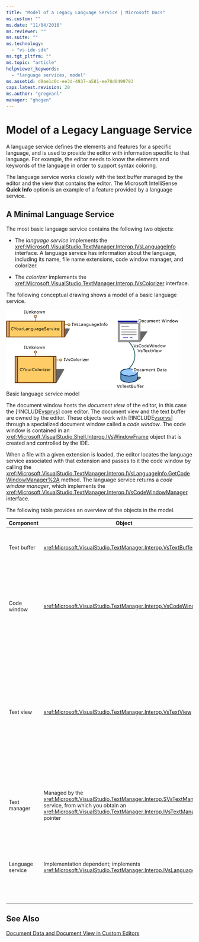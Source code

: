 ```yaml
---
title: "Model of a Legacy Language Service | Microsoft Docs"
ms.custom: ""
ms.date: "11/04/2016"
ms.reviewer: ""
ms.suite: ""
ms.technology: 
  - "vs-ide-sdk"
ms.tgt_pltfrm: ""
ms.topic: "article"
helpviewer_keywords: 
  - "language services, model"
ms.assetid: d8ae1c0c-ee3d-4937-a581-ee78d0499793
caps.latest.revision: 20
ms.author: "gregvanl"
manager: "ghogen"
---
```

# Model of a Legacy Language Service
A language service defines the elements and features for a specific language, and is used to provide the editor with information specific to that language. For example, the editor needs to know the elements and keywords of the language in order to support syntax coloring.  
  
 The language service works closely with the text buffer managed by the editor and the view that contains the editor. The Microsoft IntelliSense **Quick Info** option is an example of a feature provided by a language service.  
  
## A Minimal Language Service  
 The most basic language service contains the following two objects:  
  
-   The *language service* implements the <xref:Microsoft.VisualStudio.TextManager.Interop.IVsLanguageInfo> interface. A language service has information about the language, including its name, file name extensions, code window manager, and colorizer.  
  
-   The *colorizer* implements the <xref:Microsoft.VisualStudio.TextManager.Interop.IVsColorizer> interface.  
  
 The following conceptual drawing shows a model of a basic language service.  
  
 ![Language Service Model graphic](../../extensibility/media/vslanguageservicemodel.gif "vsLanguageServiceModel")  
Basic language service model  
  
 The document window hosts the *document view* of the editor, in this case the [!INCLUDE[vsprvs](../../code-quality/includes/vsprvs_md.md)] core editor. The document view and the text buffer are owned by the editor. These objects work with [!INCLUDE[vsprvs](../../code-quality/includes/vsprvs_md.md)] through a specialized document window called a *code window*. The code window is contained in an <xref:Microsoft.VisualStudio.Shell.Interop.IVsWindowFrame> object that is created and controlled by the IDE.  
  
 When a file with a given extension is loaded, the editor locates the language service associated with that extension and passes to it the code window by calling the <xref:Microsoft.VisualStudio.TextManager.Interop.IVsLanguageInfo.GetCodeWindowManager%2A> method. The language service returns a *code window manager*, which implements the <xref:Microsoft.VisualStudio.TextManager.Interop.IVsCodeWindowManager> interface.  
  
 The following table provides an overview of the objects in the model.  
  
|Component|Object|Function|  
|---------------|------------|--------------|  
|Text buffer|<xref:Microsoft.VisualStudio.TextManager.Interop.VsTextBuffer>|A Unicode read/write text stream. It is possible for text to use other encodings.|  
|Code window|<xref:Microsoft.VisualStudio.TextManager.Interop.VsCodeWindow>|A document window that contains one or more text views. When [!INCLUDE[vsprvs](../../code-quality/includes/vsprvs_md.md)] is in multiple-document interface (MDI) mode, the code window is an MDI child.|  
|Text view|<xref:Microsoft.VisualStudio.TextManager.Interop.VsTextView>|A window that lets the user navigate and view text by using the keyboard and mouse. A text view appears to the user as an editor. You can use text views in ordinary editor windows, the Output window, and the Immediate window. Additionally, you can configure one or more text views within a code window.|  
|Text manager|Managed by the <xref:Microsoft.VisualStudio.TextManager.Interop.SVsTextManager> service, from which you obtain an <xref:Microsoft.VisualStudio.TextManager.Interop.IVsTextManager> pointer|A component that maintains common information shared by all the components described previously.|  
|Language service|Implementation dependent; implements <xref:Microsoft.VisualStudio.TextManager.Interop.IVsLanguageInfo>|An object that provides the editor with language-specific information such as syntax highlighting, statement completion, and brace matching.|  
  
## See Also  
 [Document Data and Document View in Custom Editors](../../extensibility/document-data-and-document-view-in-custom-editors.md)